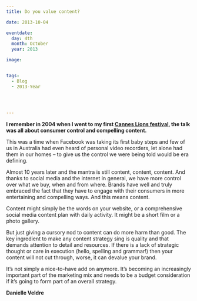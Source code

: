 ```yaml
---
title: Do you value content?

date: 2013-10-04

eventdate:
  day: 4th
  month: October
  year: 2013

image: 


tags:
  - Blog
  - 2013-Year




---
```

<p><strong>I remember in 2004 when I went to my first <a href="http://www.bandt.com.au/news/archive/warren-wins-cannes-direct-grand-prix" target="_blank" rel="noopener">Cannes Lions festival</a>, the talk was all about consumer control and compelling content.</strong></p>
<p>This was a time when Facebook was taking its first baby steps and few of us in Australia had even heard of personal video recorders, let alone had them in our homes &ndash; to give us the control we were being told would be era defining.</p>
<p>Almost 10 years later and the mantra is still content, content, content. And thanks to social media and the internet in general, we have more control over what we buy, when and from where. Brands have well and truly embraced the fact that they have to engage with their consumers in more entertaining and compelling ways. And this means content.</p>
<p>Content might simply be the words on your website, or a comprehensive social media content plan with daily activity. It might be a short film or a photo gallery.</p>
<p>But just giving a cursory nod to content can do more harm than good. The key ingredient to make any content strategy sing is quality and that demands attention to detail and resources. If there is a lack of strategic thought or care in execution (hello, spelling and grammar!) then your content will not cut through, worse, it can devalue your brand.</p>
<p>It&rsquo;s not simply a nice-to-have add on anymore. It&rsquo;s becoming an increasingly important part of the marketing mix and needs to be a budget consideration if it&rsquo;s going to form part of an overall strategy.</p>
<p><strong>Danielle Veldre</strong></p>